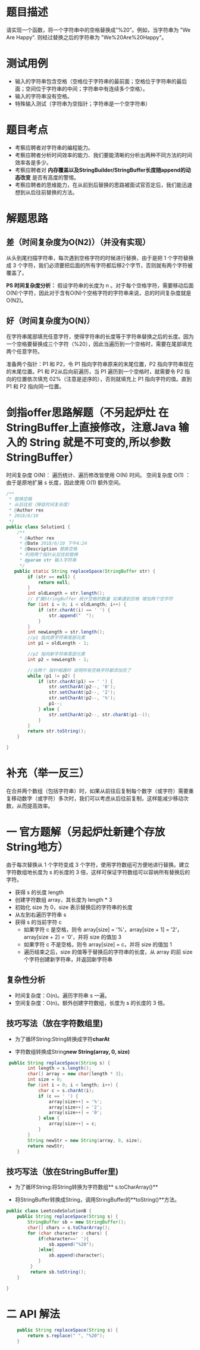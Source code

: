 # 题目描述
请实现一个函数，将一个字符串中的空格替换成“%20”。例如，当字符串为 "We Are Happy". 则经过替换之后的字符串为 "We%20Are%20Happy"。
# 测试用例
* 输入的字符串包含空格（空格位于字符串的最前面；空格位于字符串的最后面；空间位于字符串的中间；字符串中有连续多个空格）。
* 输入的字符串没有空格。
* 特殊输入测试（字符串为空指针；字符串是一个空字符串）

# 题目考点
* 考察应聘者对字符串的编程能力。
* 考察应聘者分析时间效率的能力、我们要能清晰的分析出两种不同方法的时间效率各是多少。
* 考察应聘者对 **内存覆盖以及StringBuilder/StringBuffer长度随append的动态改变** 是否有高度的警惕。
* 考察应聘者的思维能力，在从前到后替换的思路被面试官否定后，我们能迅速想到从后往前替换的方法。

#  解题思路
## 差（时间复杂度为O(N2)）（并没有实现）
从头到尾扫描字符串，每次遇到空格字符的时候进行替换，由于是把 1 个字符替换成 3 个字符，我们必须要把后面的所有字符都后移2个字节，否则就有两个字符被覆盖了。

**PS 时间复杂度分析：**
假设字符串的长度为 n 。对于每个空格字符，需要移动后面O(N)个字符，因此对于含有O(N)个空格字符的字符串来说，总的时间复杂度就是O(N2)。
## 好（时间复杂度为O(N)）
在字符串尾部填充任意字符，使得字符串的长度等于字符串替换之后的长度。因为一个空格要替换成三个字符（%20），因此当遍历到一个空格时，需要在尾部填充两个任意字符。

准备两个指针：P1 和 P2，令 P1 指向字符串原来的末尾位置，P2 指向字符串现在的末尾位置。P1 和 P2从后向前遍历，当 P1 遍历到一个空格时，就需要令 P2 指向的位置依次填充 02%（注意是逆序的），否则就填充上 P1 指向字符的值。直到 P1 和 P2 指向同一位置。


# 剑指offer思路解题（不另起炉灶 在StringBuffer上直接修改，注意Java 输入的 String 就是不可变的,所以参数StringBuffer）
时间复杂度 O(N)： 遍历统计、遍历修改皆使用 O(N) 时间。
空间复杂度 O(1) ： 由于是原地扩展 s 长度，因此使用 O(1) 额外空间。


```java
/**
 * 替换空格
 * 从后往前（降低时间复杂度）
 * @Author rex
 * 2018/6/10
 */
public class Solution1 {
    /**
     * @Author rex
     * @Date 2018/6/10 下午4:24
     * @Description 替换空格
     * 利用两个指针从后往前替换
     * @param str 输入字符串
     */
   public static String replaceSpace(StringBuffer str) {
        if (str == null) {
            return null;
        }
        int oldLength = str.length();
        // 扩展StringBuffer 统计空格的数量 如果遇到空格 增加两个空字符
        for (int i = 0; i < oldLength; i++) {
            if (str.charAt(i) == ' ') {
                str.append("  ");
            }
        }
        int newLength = str.length();
        //p1 指向原字符串尾部元素
        int p1 = oldLength - 1;

        //p2 指向新字符串尾部元素
        int p2 = newLength - 1;

        //当两个 指针相遇时 说明所有空格字符都添加完了
        while (p1 != p2) {
            if (str.charAt(p1) == ' ') {
                str.setCharAt(p2--, '0');
                str.setCharAt(p2--, '2');
                str.setCharAt(p2--, '%');
                p1--;
            } else {
                str.setCharAt(p2--, str.charAt(p1--));
            }
        }
        return str.toString();
    }

}
```

# 补充（举一反三）
在合并两个数组（包括字符串）时，如果从前往后复制每个数字（或字符）需要重复移动数字（或字符）多次时，我们可以考虑从后往前复制，这样能减少移动次数，从而提高效率。

# 一 官方题解（另起炉灶新建个存放String地方）
由于每次替换从 1 个字符变成 3 个字符，使用字符数组可方便地进行替换。建立字符数组地长度为 s 的长度的 3 倍，这样可保证字符数组可以容纳所有替换后的字符。

* 获得 s 的长度 length
* 创建字符数组 array，其长度为 length * 3
* 初始化 size 为 0，size 表示替换后的字符串的长度
* 从左到右遍历字符串 s
* 获得 s 的当前字符 c
	* 如果字符 c 是空格，则令 array[size] = '%'，array[size + 1] = '2'，array[size + 2] = '0'，并将 size 的值加 3
	* 如果字符 c 不是空格，则令 array[size] = c，并将 size 的值加 1
	* 遍历结束之后，size 的值等于替换后的字符串的长度，从 array 的前 size 个字符创建新字符串，并返回新字符串

## 复杂性分析
* 时间复杂度：O(n)。遍历字符串 s 一遍。
* 空间复杂度：O(n)。额外创建字符数组，长度为 s 的长度的 3 倍。

## 技巧写法（放在字符数组里)
* 为了循环String:String转换成字符**charAt**

* 字符数组转换成String**new String(array, 0, size)**
```java
 public String replaceSpace(String s) {
        int length = s.length();
        char[] array = new char[length * 3];
        int size = 0;
        for (int i = 0; i < length; i++) {
            char c = s.charAt(i);
            if (c == ' ') {
                array[size++] = '%';
                array[size++] = '2';
                array[size++] = '0';
            } else {
                array[size++] = c;
            }
        }
        String newStr = new String(array, 0, size);
        return newStr;
    }
```
## 技巧写法（放在StringBuffer里)
* 为了循环String:将String转换为字符数组** s.toCharArray()**

* 将StringBuffer转换成String，调用StringBuffer的**toString()**方法。


```java
public class LeetcodeSolutionB {
    public String replaceSpace(String s) {
        StringBuffer sb = new StringBuffer();
        char[] chars = s.toCharArray();
        for (char character : chars) {
            if(character==' '){
                sb.append("%20");
            }else{
                sb.append(character);
            }
         }
         return sb.toString();
    }

}
```

# 二 API 解法
```java
    public String replaceSpace(String s) {
        return s.replace(" ", "%20");
    }
```


